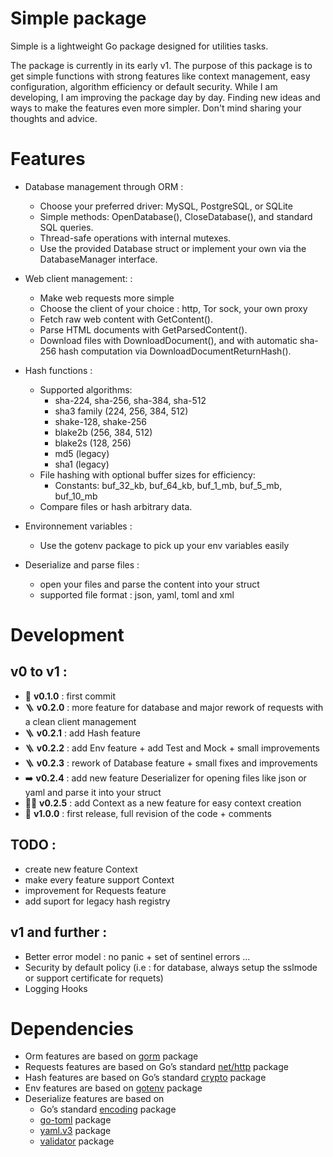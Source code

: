 # Simple package

Simple is a lightweight Go package designed for utilities tasks.

The package is currently in its early v1. The purpose of this package is to get simple functions with strong features like context management, easy configuration, algorithm efficiency or default security.
While I am developing, I am improving the package day by day. Finding new ideas and ways to make the features even more simpler. Don't mind sharing your thoughts and advice.


# Features

- Database management through ORM :   
    - Choose your preferred driver: MySQL, PostgreSQL, or SQLite
    - Simple methods: OpenDatabase(), CloseDatabase(), and standard SQL queries.
    - Thread-safe operations with internal mutexes.
    - Use the provided Database struct or implement your own via the DatabaseManager interface.

- Web client management: :
    - Make web requests more simple 
    - Choose the client of your choice : http, Tor sock, your own proxy
    - Fetch raw web content with GetContent().
    - Parse HTML documents with GetParsedContent().
    - Download files with DownloadDocument(), and with automatic sha-256 hash computation via DownloadDocumentReturnHash().

- Hash functions :
    - Supported algorithms:
        - sha-224, sha-256, sha-384, sha-512
        - sha3 family (224, 256, 384, 512)
        - shake-128, shake-256
        - blake2b (256, 384, 512)
        - blake2s (128, 256)
        - md5 (legacy)
        - sha1 (legacy)
    - File hashing with optional buffer sizes for efficiency:
        - Constants: buf_32_kb, buf_64_kb, buf_1_mb, buf_5_mb, buf_10_mb
    - Compare files or hash arbitrary data.

- Environnement variables :
    - Use the gotenv package to pick up your env variables easily


- Deserialize and parse files :
    - open your files and parse the content into your struct
    - supported file format : json, yaml, toml and xml


# Development

## v0 to v1 :
- 🚩 **v0.1.0** : first commit
- 🪜 **v0.2.0** : more feature for database and major rework of requests with a clean client management
- 🪜 **v0.2.1** : add Hash feature
- 🪜 **v0.2.2** : add Env feature + add Test and Mock + small improvements
- 🪜 **v0.2.3** : rework of Database feature + small fixes and improvements
- ➡️ **v0.2.4** : add new feature Deserializer for opening files like json or yaml and parse it into your struct
- 👷‍♂️ **v0.2.5** : add Context as a new feature for easy context creation 
- 🏁 **v1.0.0** : first release, full revision of the code + comments

## TODO :
- create new feature Context
- make every feature support Context
- improvement for Requests feature
- add suport for legacy hash registry

## v1 and further :

- Better error model : no panic + set of sentinel errors ...
- Security by default policy (i.e : for database, always setup the sslmode or support certificate for requets)
- Logging Hooks


# Dependencies

- Orm features are based on [gorm](https://pkg.go.dev/gorm.io/gorm@v1.31.0) package
- Requests features are based on Go’s standard [net/http](https://pkg.go.dev/net/http) package
- Hash features are based on Go’s standard [crypto](golang.org/x/crypto) package
- Env features are based on [gotenv](https://github.com/subosito/gotenv) package
- Deserialize features are based on 
    - Go’s standard [encoding](https://pkg.go.dev/encoding/xml) package
    - [go-toml](github.com/pelletier/go-toml) package
    - [yaml.v3](gopkg.in/yaml.v3) package
    - [validator](github.com/go-playground/validator/v10) package
